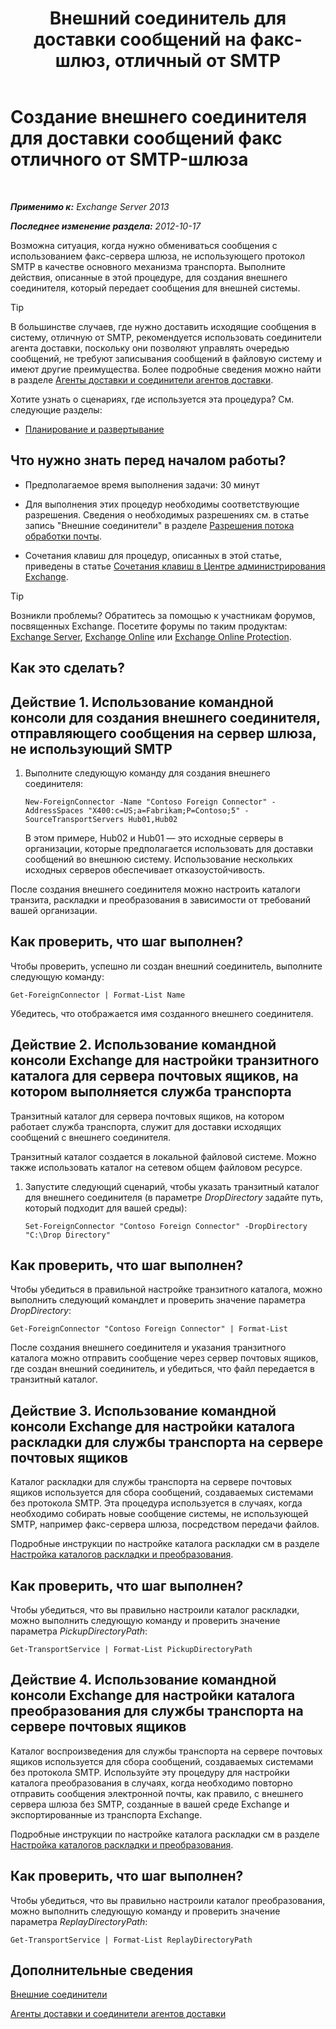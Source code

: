 ﻿---
title: 'Внешний соединитель для доставки сообщений на факс-шлюз, отличный от SMTP'
TOCTitle: Создание внешнего соединителя для доставки сообщений факс отличного от SMTP-шлюза
ms:assetid: 589db487-3c4c-409a-92e3-c78dd8f639b6
ms:mtpsurl: https://technet.microsoft.com/ru-ru/library/JJ710163(v=EXCHG.150)
ms:contentKeyID: 50488275
ms.date: 05/22/2018
mtps_version: v=EXCHG.150
ms.translationtype: MT
---

# Создание внешнего соединителя для доставки сообщений факс отличного от SMTP-шлюза

 

_**Применимо к:** Exchange Server 2013_

_**Последнее изменение раздела:** 2012-10-17_

Возможна ситуация, когда нужно обмениваться сообщения с использованием факс-сервера шлюза, не использующего протокол SMTP в качестве основного механизма транспорта. Выполните действия, описанные в этой процедуре, для создания внешнего соединителя, который передает сообщения для внешней системы.

> [!TIP]  
> В большинстве случаев, где нужно доставить исходящие сообщения в систему, отличную от SMTP, рекомендуется использовать соединители агента доставки, поскольку они позволяют управлять очередью сообщений, не требуют записывания сообщений в файловую систему и имеют другие преимущества. Более подробные сведения можно найти в разделе <a href="delivery-agents-and-delivery-agent-connectors-exchange-2013-help.md">Агенты доставки и соединители агентов доставки</a>.


Хотите узнать о сценариях, где используется эта процедура? См. следующие разделы:

  - [Планирование и развертывание](planning-and-deployment-for-exchange-2013-installation-instructions.md)

## Что нужно знать перед началом работы?

  - Предполагаемое время выполнения задачи: 30 минут

  - Для выполнения этих процедур необходимы соответствующие разрешения. Сведения о необходимых разрешениях см. в статье запись "Внешние соединители" в разделе [Разрешения потока обработки почты](mail-flow-permissions-exchange-2013-help.md).

  - Сочетания клавиш для процедур, описанных в этой статье, приведены в статье [Сочетания клавиш в Центре администрирования Exchange](keyboard-shortcuts-in-the-exchange-admin-center-exchange-online-protection-help.md).

> [!TIP]  
> Возникли проблемы? Обратитесь за помощью к участникам форумов, посвященных Exchange. Посетите форумы по таким продуктам: <a href="https://go.microsoft.com/fwlink/p/?linkid=60612">Exchange Server</a>, <a href="https://go.microsoft.com/fwlink/p/?linkid=267542">Exchange Online</a> или <a href="https://go.microsoft.com/fwlink/p/?linkid=285351">Exchange Online Protection</a>.


## Как это сделать?

## Действие 1. Использование командной консоли для создания внешнего соединителя, отправляющего сообщения на сервер шлюза, не использующий SMTP

1.  Выполните следующую команду для создания внешнего соединителя:
    
        New-ForeignConnector -Name "Contoso Foreign Connector" -AddressSpaces "X400:c=US;a=Fabrikam;P=Contoso;5" -SourceTransportServers Hub01,Hub02
    
    В этом примере, Hub02 и Hub01 — это исходные серверы в организации, которые предполагается использовать для доставки сообщений во внешнюю систему. Использование нескольких исходных серверов обеспечивает отказоустойчивость.

После создания внешнего соединителя можно настроить каталоги транзита, раскладки и преобразования в зависимости от требований вашей организации.

## Как проверить, что шаг выполнен?

Чтобы проверить, успешно ли создан внешний соединитель, выполните следующую команду:

    Get-ForeignConnector | Format-List Name

Убедитесь, что отображается имя созданного внешнего соединителя.

## Действие 2. Использование командной консоли Exchange для настройки транзитного каталога для сервера почтовых ящиков, на котором выполняется служба транспорта

Транзитный каталог для сервера почтовых ящиков, на котором работает служба транспорта, служит для доставки исходящих сообщений с внешнего соединителя.

Транзитный каталог создается в локальной файловой системе. Можно также использовать каталог на сетевом общем файловом ресурсе.

1.  Запустите следующий сценарий, чтобы указать транзитный каталог для внешнего соединителя (в параметре *DropDirectory* задайте путь, который подходит для вашей среды):
    
        Set-ForeignConnector "Contoso Foreign Connector" -DropDirectory "C:\Drop Directory"

## Как проверить, что шаг выполнен?

Чтобы убедиться в правильной настройке транзитного каталога, можно выполнить следующий командлет и проверить значение параметра *DropDirectory*:

    Get-ForeignConnector "Contoso Foreign Connector" | Format-List

После создания внешнего соединителя и указания транзитного каталога можно отправить сообщение через сервер почтовых ящиков, где создан внешний соединитель, и убедиться, что файл передается в транзитный каталог.

## Действие 3. Использование командной консоли Exchange для настройки каталога раскладки для службы транспорта на сервере почтовых ящиков

Каталог раскладки для службы транспорта на сервере почтовых ящиков используется для сбора сообщений, создаваемых системами без протокола SMTP. Эта процедура используется в случаях, когда необходимо собирать новые сообщение системы, не использующей SMTP, например факс-сервера шлюза, посредством передачи файлов.

Подробные инструкции по настройке каталога раскладки см в разделе [Настройка каталогов раскладки и преобразования](configure-the-pickup-directory-and-the-replay-directory-exchange-2013-help.md).

## Как проверить, что шаг выполнен?

Чтобы убедиться, что вы правильно настроили каталог раскладки, можно выполнить следующую команду и проверить значение параметра *PickupDirectoryPath*:

    Get-TransportService | Format-List PickupDirectoryPath

## Действие 4. Использование командной консоли Exchange для настройки каталога преобразования для службы транспорта на сервере почтовых ящиков

Каталог воспроизведения для службы транспорта на сервере почтовых ящиков используется для сбора сообщений, создаваемых системами без протокола SMTP. Используйте эту процедуру для настройки каталога преобразования в случаях, когда необходимо повторно отправить сообщения электронной почты, как правило, с внешнего сервера шлюза без SMTP, созданные в вашей среде Exchange и экспортированные из транспорта Exchange.

Подробные инструкции по настройке каталога раскладки см в разделе [Настройка каталогов раскладки и преобразования](configure-the-pickup-directory-and-the-replay-directory-exchange-2013-help.md).

## Как проверить, что шаг выполнен?

Чтобы убедиться, что вы правильно настроили каталог преобразования, можно выполнить следующую команду и проверить значение параметра *ReplayDirectoryPath*:

    Get-TransportService | Format-List ReplayDirectoryPath

## Дополнительные сведения

[Внешние соединители](foreign-connectors-exchange-2013-help.md)

[Агенты доставки и соединители агентов доставки](delivery-agents-and-delivery-agent-connectors-exchange-2013-help.md)

